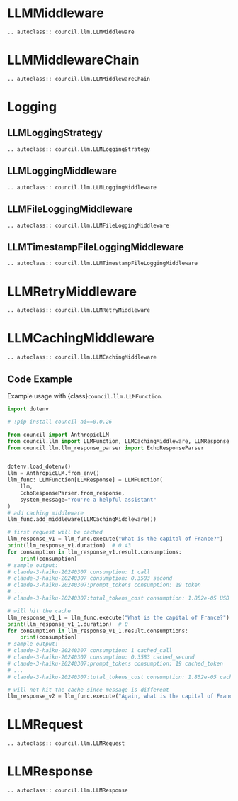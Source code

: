 # LLMMiddleware

```{eval-rst}
.. autoclass:: council.llm.LLMMiddleware
```

# LLMMiddlewareChain

```{eval-rst}
.. autoclass:: council.llm.LLMMiddlewareChain
```

# Logging

## LLMLoggingStrategy

```{eval-rst}
.. autoclass:: council.llm.LLMLoggingStrategy
```

## LLMLoggingMiddleware

```{eval-rst}
.. autoclass:: council.llm.LLMLoggingMiddleware
```

## LLMFileLoggingMiddleware

```{eval-rst}
.. autoclass:: council.llm.LLMFileLoggingMiddleware
```

## LLMTimestampFileLoggingMiddleware

```{eval-rst}
.. autoclass:: council.llm.LLMTimestampFileLoggingMiddleware
```

# LLMRetryMiddleware

```{eval-rst}
.. autoclass:: council.llm.LLMRetryMiddleware
```

# LLMCachingMiddleware

```{eval-rst}
.. autoclass:: council.llm.LLMCachingMiddleware
```

## Code Example

Example usage with {class}`council.llm.LLMFunction`.

```python
import dotenv

# !pip install council-ai==0.0.26

from council import AnthropicLLM
from council.llm import LLMFunction, LLMCachingMiddleware, LLMResponse
from council.llm.llm_response_parser import EchoResponseParser


dotenv.load_dotenv()
llm = AnthropicLLM.from_env()
llm_func: LLMFunction[LLMResponse] = LLMFunction(
    llm,
    EchoResponseParser.from_response,
    system_message="You're a helpful assistant"
)
# add caching middleware
llm_func.add_middleware(LLMCachingMiddleware())

# first request will be cached
llm_response_v1 = llm_func.execute("What is the capital of France?")
print(llm_response_v1.duration)  # 0.43
for consumption in llm_response_v1.result.consumptions:
    print(consumption)
# sample output:
# claude-3-haiku-20240307 consumption: 1 call
# claude-3-haiku-20240307 consumption: 0.3583 second
# claude-3-haiku-20240307:prompt_tokens consumption: 19 token
# ...
# claude-3-haiku-20240307:total_tokens_cost consumption: 1.852e-05 USD

# will hit the cache
llm_response_v1_1 = llm_func.execute("What is the capital of France?")
print(llm_response_v1_1.duration)  # 0
for consumption in llm_response_v1_1.result.consumptions:
    print(consumption)
# sample output:
# claude-3-haiku-20240307 consumption: 1 cached_call
# claude-3-haiku-20240307 consumption: 0.3583 cached_second
# claude-3-haiku-20240307:prompt_tokens consumption: 19 cached_token
# ...
# claude-3-haiku-20240307:total_tokens_cost consumption: 1.852e-05 cached_USD

# will not hit the cache since message is different
llm_response_v2 = llm_func.execute("Again, what is the capital of France?")
```

# LLMRequest

```{eval-rst}
.. autoclass:: council.llm.LLMRequest
```

# LLMResponse

```{eval-rst}
.. autoclass:: council.llm.LLMResponse
```
